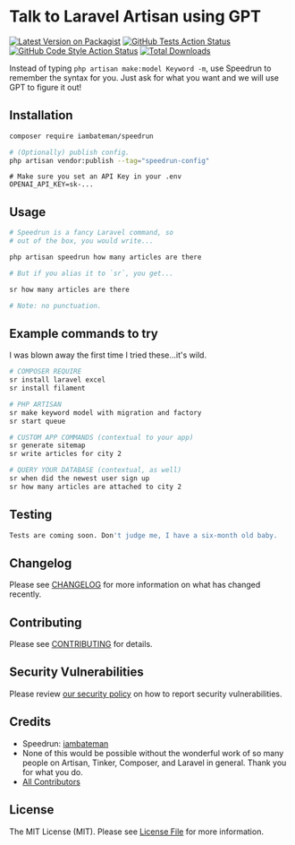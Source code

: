 # Talk to Laravel Artisan using GPT 

[![Latest Version on Packagist](https://img.shields.io/packagist/v/iambateman/speedrun.svg?style=flat-square)](https://packagist.org/packages/iambateman/speedrun)
[![GitHub Tests Action Status](https://img.shields.io/github/actions/workflow/status/iambateman/speedrun/run-tests.yml?branch=main&label=tests&style=flat-square)](https://github.com/iambateman/speedrun/actions?query=workflow%3Arun-tests+branch%3Amain)
[![GitHub Code Style Action Status](https://img.shields.io/github/actions/workflow/status/iambateman/speedrun/fix-php-code-style-issues.yml?branch=main&label=code%20style&style=flat-square)](https://github.com/iambateman/speedrun/actions?query=workflow%3A"Fix+PHP+code+style+issues"+branch%3Amain)
[![Total Downloads](https://img.shields.io/packagist/dt/iambateman/speedrun.svg?style=flat-square)](https://packagist.org/packages/iambateman/speedrun)

Instead of typing `php artisan make:model Keyword -m`, use Speedrun to remember the syntax for you. Just ask for what you want and we will use GPT to figure it out!

## Installation

```bash
composer require iambateman/speedrun
```


```bash
# (Optionally) publish config.
php artisan vendor:publish --tag="speedrun-config"
```


```dotenv
# Make sure you set an API Key in your .env
OPENAI_API_KEY=sk-...
```



## Usage

```bash
# Speedrun is a fancy Laravel command, so
# out of the box, you would write...

php artisan speedrun how many articles are there

# But if you alias it to `sr`, you get...

sr how many articles are there

# Note: no punctuation.

```

## Example commands to try
I was blown away the first time I tried these...it's wild.
```bash
# COMPOSER REQUIRE
sr install laravel excel
sr install filament

# PHP ARTISAN
sr make keyword model with migration and factory
sr start queue

# CUSTOM APP COMMANDS (contextual to your app)
sr generate sitemap
sr write articles for city 2

# QUERY YOUR DATABASE (contextual, as well)
sr when did the newest user sign up
sr how many articles are attached to city 2

```

## Testing

```bash
Tests are coming soon. Don't judge me, I have a six-month old baby.
```

## Changelog

Please see [CHANGELOG](CHANGELOG.md) for more information on what has changed recently.

## Contributing

Please see [CONTRIBUTING](CONTRIBUTING.md) for details.

## Security Vulnerabilities

Please review [our security policy](../../security/policy) on how to report security vulnerabilities.

## Credits

- Speedrun: [iambateman](https://github.com/iambateman)
- None of this would be possible without the wonderful work of so many people on Artisan, Tinker, Composer, and Laravel in general. Thank you for what you do.
- [All Contributors](../../contributors)

## License

The MIT License (MIT). Please see [License File](LICENSE.md) for more information.
